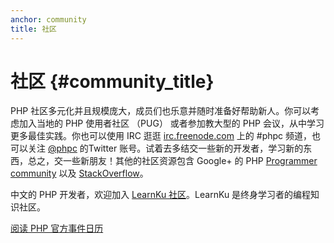 ```yaml
---
anchor: community
title: 社区
---
```


# 社区 {#community_title}

PHP 社区多元化并且规模庞大，成员们也乐意并随时准备好帮助新人。你可以考虑加入当地的 PHP 使用者社区 （PUG） 或者参加教大型的 PHP 会议，从中学习更多最佳实践。你也可以使用 IRC 逛逛 [irc.freenode.com][php-irc] 上的 #phpc 频道，也可以关注 [@phpc][phpc-twitter] 的Twitter 账号。试着去多结交一些新的开发者，学习新的东西，总之，交一些新朋友！其他的社区资源包含 Google+ 的 PHP [Programmer community][php-programmers-gplus] 以及 [StackOverflow][php-so]。

中文的 PHP 开发者，欢迎加入 [LearnKu 社区](https://learnku.com/php)。LearnKu 是终身学习者的编程知识社区。

[阅读 PHP 官方事件日历][php-calendar]

[php-irc]: https://webchat.freenode.net/?channels=phpc
[phpc-twitter]: https://twitter.com/phpc
[php-programmers-gplus]: https://plus.google.com/u/0/communities/104245651975268426012
[php-so]: https://stackoverflow.com/questions/tagged/php
[php-calendar]: https://secure.php.net/cal.php
